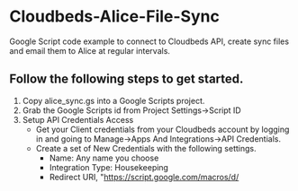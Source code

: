 # Cloudbeds-Alice-File-Sync
Google Script code example to connect to Cloudbeds API, create sync files and email them to Alice at regular intervals.   

## Follow the following steps to get started.
1. Copy alice_sync.gs into a Google Scripts project.  
2. Grab the Google Scripts id from Project Settings->Script ID
3. Setup API Credentials Access 
    - Get your Client credentials from your Cloudbeds account by logging in and going to Manage->Apps And Integrations->API Credentials. 
    - Create a set of New Credentials with the following settings.
      - Name: Any name you choose
      - Integration Type: Housekeeping
      - Redirect URI, "https://script.google.com/macros/d/<Script ID>/usercallback" replacing <Script ID> with your Google Script ID
  -. Copy the Client ID and Client SECRET into these Constants in alice_sync.gs
4. Set your Property Details
    - Property ID is your MFD ID, this can be retrieved from the url where XXXXXX will your MFD ID. https://hotels.cloudbeds.com/connect/XXXXXX#/
    - Property Name is the name of your property that you used with your Alice Account
    - Property Timezone is the timezone the property is located in.
    - Destination email, during testing set it to the email address to test with, when ready to run this in production, adjust it to the 
5. Install Oauth2 library 
    - Follow the setup instructions at https://github.com/googleworkspace/apps-script-oauth2/blob/main/README.md#setup
6. Authorize your app 
    - Run the SendFutureArrivalsEmail in Google script
      - Give permissions to this google script to access 
    - This will error a url in the Execution log, copy that url and paste it into the browser
      - Follow the prompts here to authorize your app.
7. Test file creation and send
    - You can test this by running SendFutureArrivalsEmail or SendInHouseEmail scripts to test building and emailing files to your test email.
8. Success, move to production.
    - Update email address to "connect@pms.alice-app.com"
    - Setup Google Scripts Trigger to run SendFutureArrivalsEmails once per hour ( Alice's preference )
    - Setup Google SCripts Trigger to run SendInHouseEmails once every 15 minutes ( Alice's preference )
  
**Note:** Alice will not automatically start consuming these files, you will need to inform them that you are sending these files.  
